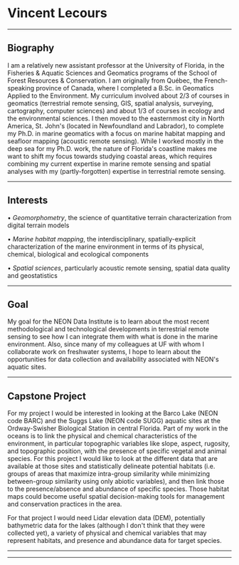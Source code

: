 # Vincent Lecours
***

## Biography
I am a relatively new assistant professor at the University of Florida, in the Fisheries & Aquatic Sciences and Geomatics programs of the School of Forest Resources & Conservation. I am originally from Québec, the French-speaking province of Canada, where I completed a B.Sc. in Geomatics Applied to the Environment. My curriculum involved about 2/3 of courses in geomatics (terrestrial remote sensing, GIS, spatial analysis, surveying, cartography, computer sciences) and about 1/3 of courses in ecology and the environmental sciences. I then moved to the easternmost city in North America, St. John's (located in Newfoundland and Labrador), to complete my Ph.D. in marine geomatics with a focus on marine habitat mapping and seafloor mapping (acoustic remote sensing). While I worked mostly in the deep sea for my Ph.D. work, the nature of Florida's coastline makes me want to shift my focus towards studying coastal areas, which requires combining my current expertise in marine remote sensing and spatial analyses with my (partly-forgotten) expertise in terrestrial remote sensing.
***

## Interests

•	*Geomorphometry*, the science of quantitative terrain characterization from digital terrain models

•	*Marine habitat mapping*, the interdisciplinary, spatially-explicit characterization of the marine environment in terms of its physical, chemical, biological and ecological components

•	*Spatial sciences*, particularly acoustic remote sensing, spatial data quality and geostatistics
***

## Goal

My goal for the NEON Data Institute is to learn about the most recent methodological and technological developments in terrestrial remote sensing to see how I can integrate them with what is done in the marine environment. Also, since many of my colleagues at UF with whom I collaborate work on freshwater systems, I hope to learn about the opportunities for data collection and availability associated with NEON's aquatic sites.
***

## Capstone Project

For my project I would be interested in looking at the Barco Lake (NEON code BARC) and the Suggs Lake (NEON code SUGG) aquatic sites at the Ordway-Swisher Biological Station in central Florida. Part of my work in the oceans is to link the physical and chemical characteristics of the environment, in particular topographic variables like slope, aspect, rugosity, and topographic position, with the presence of specific vegetal and animal species. For this project I would like to look at the different data that are available at those sites and statistically delineate potential habitats (i.e. groups of areas that maximize intra-group similarity while minimizing between-group similarity using only abiotic variables), and then link those to the presence/absence and abundance of specific species. Those habitat maps could become useful spatial decision-making tools for management and conservation practices in the area.

For that project I would need Lidar elevation data (DEM), potentially bathymetric data for the lakes (although I don't think that they were collected yet), a variety of physical and chemical variables that may represent habitats, and presence and abundance data for target species.
***
***
